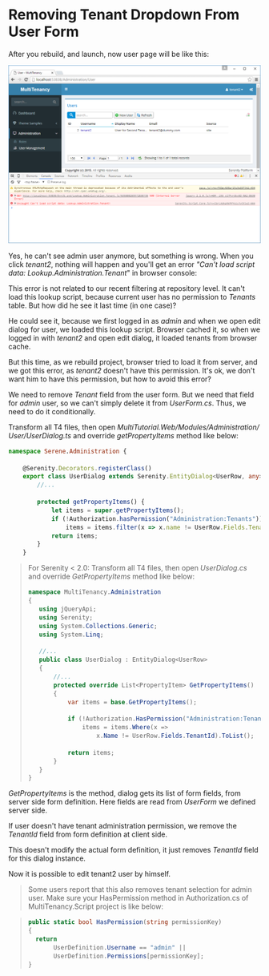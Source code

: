# Removing Tenant Dropdown From User Form

After you rebuild, and launch, now user page will be like this:

![Tenant2 Logged In](img/tenant2_filtered.png)

Yes, he can't see admin user anymore, but something is wrong. When you click *tenant2*, nothing will happen and you'll get an error *"Can't load script data: Lookup.Administration.Tenant*" in browser console:

This error is not related to our recent filtering at repository level. It can't load this lookup script, because current user has no permission to *Tenants* table. But how did he see it last time (in one case)? 

He could see it, because we first logged in as *admin* and when we open edit dialog for user, we loaded this lookup script. Browser cached it, so when we logged in with *tenant2* and open edit dialog, it loaded tenants from browser cache. 

But this time, as we rebuild project, browser tried to load it from server, and we got this error, as *tenant2* doesn't have this permission. It's ok, we don't want him to have this permission, but how to avoid this error?

We need to remove *Tenant* field from the user form. But we need that field for *admin* user, so we can't simply delete it from *UserForm.cs*. Thus, we need to do it conditionally.

Transform all T4 files, then open *MultiTutorial.Web/Modules/Administration/ User/UserDialog.ts* and override *getPropertyItems* method like below:

```ts
namespace Serene.Administration {

    @Serenity.Decorators.registerClass()
    export class UserDialog extends Serenity.EntityDialog<UserRow, any> {
        //...
        
        protected getPropertyItems() {
            let items = super.getPropertyItems();
            if (!Authorization.hasPermission("Administration:Tenants"))
                items = items.filter(x => x.name != UserRow.Fields.TenantId);
            return items;
        }
    }
```

> For Serenity < 2.0:
> Transform all T4 files, then open *UserDialog.cs* and override *GetPropertyItems* method like below:
>
>
>```cs
>namespace MultiTenancy.Administration
>{
>    using jQueryApi;
>    using Serenity;
>    using System.Collections.Generic;
>    using System.Linq;
>
>    //...
>    public class UserDialog : EntityDialog<UserRow>
>    {
>        //...
>        protected override List<PropertyItem> GetPropertyItems()
>        {
>            var items = base.GetPropertyItems();
>
>            if (!Authorization.HasPermission("Administration:Tenants"))
>                items = items.Where(x => 
>                    x.Name != UserRow.Fields.TenantId).ToList();
>
>            return items;
>        }
>    }
>}
>```

*GetPropertyItems* is the method, dialog gets its list of form fields, from server side form definition. Here fields are read from *UserForm* we defined server side.

If user doesn't have tenant administration permission, we remove the *TenantId* field from form definition at client side.

This doesn't modify the actual form definition, it just removes *TenantId* field for this dialog instance.

Now it is possible to edit tenant2 user by himself.

> Some users report that this also removes tenant selection for admin user. Make sure your HasPermission method in Authorization.cs of MultiTenancy.Script project is like below:

>```cs
>public static bool HasPermission(string permissionKey)
>{
>   return 
>        UserDefinition.Username == "admin" ||
>        UserDefinition.Permissions[permissionKey];
>}
>```